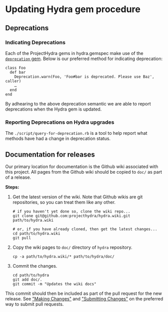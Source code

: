 # Updating Hydra gem procedure

## Deprecations

### Indicating Deprecations

Each of the ProjectHydra gems in hydra.gemspec make use of the [`deprecation`
gem](https://github.com/cbeer/deprecation). Below is our preferred method for
indicating deprecation:

    class Foo
      def bar
        Deprecation.warn(Foo, 'Foo#bar is deprecated. Please use Baz', caller)
        …
      end
    end

By adhearing to the above deprecation semantic we are able to report
deprecations when the Hydra gem is updated.

### Reporting Deprecations on Hydra upgrades

The `./script/query-for-deprecation.rb` is a tool to help report what methods
have had a change in deprecation status.

## Documentation for releases

Our primary location for documentation is the Github wiki associated with this
project. All pages from the Github wiki should be copied to `doc/` as part of
a release.

**Steps:**

1. Get the latest version of the wiki. Note that Github wikis are git
repositories, so you can treat them like any other.

	```
	# if you haven't yet done so, clone the wiki repo...
	git clone git@github.com:projecthydra/hydra.wiki.git path/to/hydra.wiki

	# or, if you have already cloned, then get the latest changes...
	cd path/to/hydra.wiki
	git pull
	```

1. Copy the wiki pages to `doc/` directory of `hydra` repository.

	```
	cp -a path/to/hydra.wiki/* path/to/hydra/doc/
	```

1. Commit the changes.

	```
	cd path/to/hydra
	git add doc/.
	git commit -m "Updates the wiki docs"
	```

This commit should then be included as part of the pull request for the new
release. See ["Making Changes"](/CONTRIBUTING.md#making-changes) and
["Submitting Changes"](/CONTRIBUTING.md#submitting-changes) on the preferred
way to submit pull requests.
